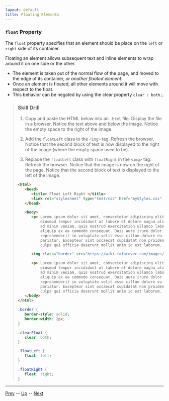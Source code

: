 ```yaml
---
layout: default
title: Floating Elements
---
```


### `float` Property

The `float` property specifies that an element should be place on the `left` or `right` side of its container.

Floating an element allows subsequent text and inline elements to wrap around it on one side or the other.

  * The element is taken out of the normal flow of the page, and moved to the edge of its container, _or another floated element_.
  * Once an element is floated, all other elements around it will move with respect to the float.
  * This behavior can be negated by using the clear property `clear : both;`.

> ### Skill Drill
>
> 1. Copy and paste the HTML below into an `.html` file.
>    Display the file in a browser.
>    Notice the text above and below the image.
>    Notice the empty space to the right of the image.
>
> 1. Add the `floatLeft` class to the `<img>` tag.
>    Refresh the browser.
>    Notice that the second block of text is now displayed to the right of the image (where the empty space used to be).
>
> 1. Replace the `floatLeft` class with `floatRight` in the `<img>` tag.
>    Refresh the browser.
>    Notice that the image is now on the right of the page.
>    Notice that the second block of text is displayed to the left of the image.
>
> ```html
> <html>
>    <head>
>       <title> Float Left Right </title>
>       <link rel="stylesheet" type="text/css" href="myStyles.css" />
>    </head>
>
>    <body>
>       <p> Lorem ipsum dolor sit amet, consectetur adipiscing elit, sed do
>           eiusmod tempor incididunt ut labore et dolore magna aliqua. Ut enim
>           ad minim veniam, quis nostrud exercitation ullamco laboris nisi ut
>           aliquip ex ea commodo consequat. Duis aute irure dolor in
>           reprehenderit in voluptate velit esse cillum dolore eu fugiat nulla
>           pariatur. Excepteur sint occaecat cupidatat non proident, sunt in
>           culpa qui officia deserunt mollit anim id est laborum. </p>
>
>       <img class="border" src="https://wiki.faforever.com/images/2/21/Java_logo.jpg" />
>
>       <p> Lorem ipsum dolor sit amet, consectetur adipiscing elit, sed do
>           eiusmod tempor incididunt ut labore et dolore magna aliqua. Ut enim
>           ad minim veniam, quis nostrud exercitation ullamco laboris nisi ut
>           aliquip ex ea commodo consequat. Duis aute irure dolor in
>           reprehenderit in voluptate velit esse cillum dolore eu fugiat nulla
>           pariatur. Excepteur sint occaecat cupidatat non proident, sunt in
>           culpa qui officia deserunt mollit anim id est laborum. </p>
>    </body>
> </html>
> ```
>
> ```css
> .border {
>    border-style: solid;
>    border-width: 2px;
> }
>
> .clearFloat {
>    clear: both;
> }
>
> .floatLeft {
>    float: left;
> }
>
> .floatRight {
>    float: right;
> }
> ```

<hr>

[Prev](cssDisplay.md) -- [Up](README.md) -- [Next](labs.md)

